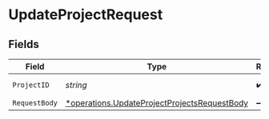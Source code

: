 # UpdateProjectRequest


## Fields

| Field                                                                                                       | Type                                                                                                        | Required                                                                                                    | Description                                                                                                 |
| ----------------------------------------------------------------------------------------------------------- | ----------------------------------------------------------------------------------------------------------- | ----------------------------------------------------------------------------------------------------------- | ----------------------------------------------------------------------------------------------------------- |
| `ProjectID`                                                                                                 | *string*                                                                                                    | :heavy_check_mark:                                                                                          | The project ID or Slug                                                                                      |
| `RequestBody`                                                                                               | [*operations.UpdateProjectProjectsRequestBody](../../models/operations/updateprojectprojectsrequestbody.md) | :heavy_minus_sign:                                                                                          | N/A                                                                                                         |